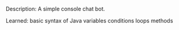 Description:  A simple console chat bot.

Learned:      basic syntax of Java 
              variables 
              conditions 
              loops 
              methods
